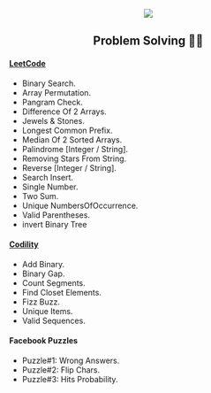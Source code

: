 <p align="center">
  <img src="https://cdn.xxl.thumbs.canstockphoto.com/problem-solving-in-word-tag-cloud-on-white-problem-solving-concept-in-word-tag-cloud-on-white-clipart_csp9576691.jpg"/>
</p>
<h2 align="center">Problem Solving 👨‍💻</h2>

<h4>
<a href="https://leetcode.com/">LeetCode</a>
</h4>

- Binary Search.
- Array Permutation.
- Pangram Check.
- Difference Of 2 Arrays.
- Jewels & Stones.
- Longest Common Prefix.
- Median Of 2 Sorted Arrays.
- Palindrome [Integer / String].
- Removing Stars From String.
- Reverse [Integer / String].
- Search Insert. 
- Single Number.
- Two Sum.
- Unique NumbersOfOccurrence.
- Valid Parentheses.
- invert Binary Tree

<h4>
<a href="https://www.codility.com/">Codility</a>
</h4>

- Add Binary.
- Binary Gap. 
- Count Segments.
- Find Closet Elements.
- Fizz Buzz.
- Unique Items.
- Valid Sequences.

<h4>
Facebook Puzzles
</h4>

- Puzzle#1: Wrong Answers.
- Puzzle#2: Flip Chars.
- Puzzle#3: Hits Probability.
